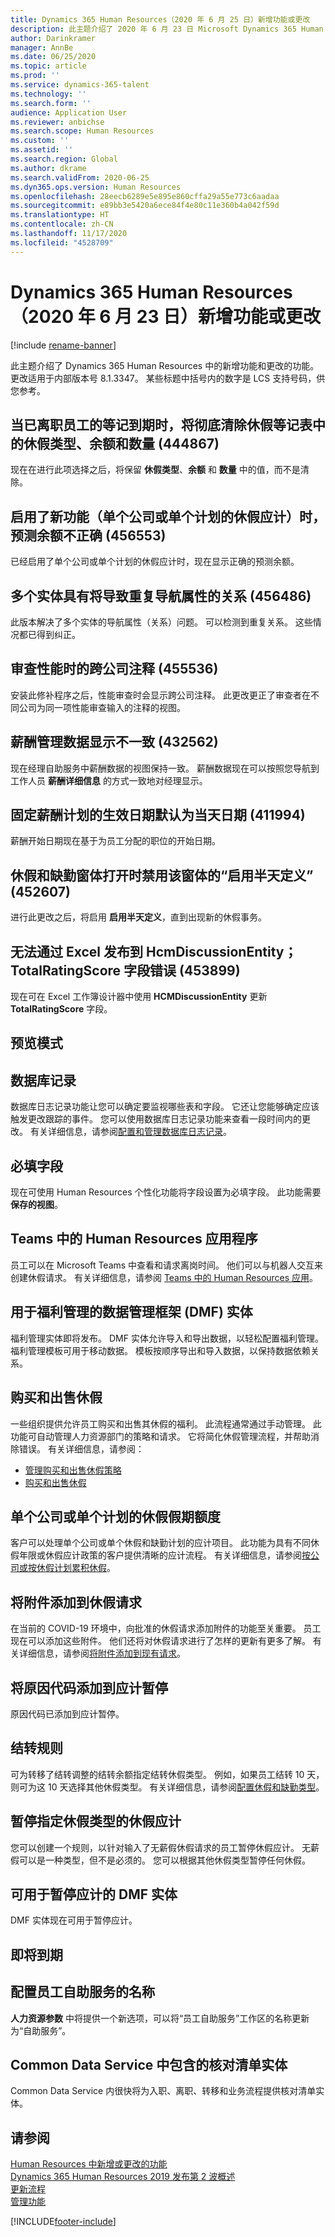 ```yaml
---
title: Dynamics 365 Human Resources（2020 年 6 月 25 日）新增功能或更改
description: 此主题介绍了 2020 年 6 月 23 日 Microsoft Dynamics 365 Human Resources - Core HR 中的新增功能和更改的功能。
author: Darinkramer
manager: AnnBe
ms.date: 06/25/2020
ms.topic: article
ms.prod: ''
ms.service: dynamics-365-talent
ms.technology: ''
ms.search.form: ''
audience: Application User
ms.reviewer: anbichse
ms.search.scope: Human Resources
ms.custom: ''
ms.assetid: ''
ms.search.region: Global
ms.author: dkrame
ms.search.validFrom: 2020-06-25
ms.dyn365.ops.version: Human Resources
ms.openlocfilehash: 28eecb6289e5e895e860cffa29a55e773c6aadaa
ms.sourcegitcommit: e89bb3e5420a6ece84f4e80c11e360b4a042f59d
ms.translationtype: HT
ms.contentlocale: zh-CN
ms.lasthandoff: 11/17/2020
ms.locfileid: "4528709"
---
```

# <a name="whats-new-or-changed-in-dynamics-365-human-resources-june-23-2020"></a>Dynamics 365 Human Resources（2020 年 6 月 23 日）新增功能或更改

[!include [rename-banner](~/includes/cc-data-platform-banner.md)]

此主题介绍了 Dynamics 365 Human Resources 中的新增功能和更改的功能。 更改适用于内部版本号 8.1.3347。 某些标题中括号内的数字是 LCS 支持号码，供您参考。

## <a name="when-an-enrollment-is-expired-for-a-terminated-employee-the-leave-type-balance-and-amount-are-all-cleared-in-the-leave-enrollment-form-444867"></a>当已离职员工的等记到期时，将彻底清除休假等记表中的休假类型、余额和数量 (444867)

现在在进行此项选择之后，将保留 **休假类型**、**余额** 和 **数量** 中的值，而不是清除。

## <a name="incorrect-forecasted-balance-when-new-feature-leave-accrual-for-a-single-company-or-a-single-plan-is-enabled-456553"></a>启用了新功能（单个公司或单个计划的休假应计）时，预测余额不正确 (456553)

已经启用了单个公司或单个计划的休假应计时，现在显示正确的预测余额。

## <a name="entities-with-relations-that-result-in-duplicate-navigation-properties-456486"></a>多个实体具有将导致重复导航属性的关系 (456486)

此版本解决了多个实体的导航属性（关系）问题。 可以检测到重复关系。 这些情况都已得到纠正。
 
## <a name="cross-company-comments-on-performance-review-455536"></a>审查性能时的跨公司注释 (455536)

安装此修补程序之后，性能审查时会显示跨公司注释。 此更改更正了审查者在不同公司为同一项性能审查输入的注释的视图。
 
## <a name="inconsistency-in-showing-compensation-management-data-432562"></a>薪酬管理数据显示不一致 (432562)

现在经理自助服务中薪酬数据的视图保持一致。 薪酬数据现在可以按照您导航到工作人员 **薪酬详细信息** 的方式一致地对经理显示。
 
## <a name="fixed-compensation-plans-effective-date-defaults-to-todays-date-411994"></a>固定薪酬计划的生效日期默认为当天日期 (411994)

薪酬开始日期现在基于为员工分配的职位的开始日期。

## <a name="leave-and-absence-form-enable-half-day-definition-is-disabled-when-form-opens-452607"></a>休假和缺勤窗体打开时禁用该窗体的“启用半天定义” (452607)

进行此更改之后，将启用 **启用半天定义**，直到出现新的休假事务。 

## <a name="unable-to-publish-to-hcmdiscussionentity-via-excel-totalratingscore-field-error-453899"></a>无法通过 Excel 发布到 HcmDiscussionEntity；TotalRatingScore 字段错误 (453899)

现在可在 Excel 工作簿设计器中使用 **HCMDiscussionEntity** 更新 **TotalRatingScore** 字段。

## <a name="in-preview"></a>预览模式

## <a name="database-logging"></a>数据库记录

数据库日志记录功能让您可以确定要监视哪些表和字段。 它还让您能够确定应该触发更改跟踪的事件。 您可以使用数据库日志记录功能来查看一段时间内的更改。 有关详细信息，请参阅[配置和管理数据库日志记录](hr-admin-database-logging.md)。

## <a name="mandatory-fields"></a>必填字段 

现在可使用 Human Resources 个性化功能将字段设置为必填字段。 此功能需要 **保存的视图**。

## <a name="human-resources-application-in-teams"></a>Teams 中的 Human Resources 应用程序

员工可以在 Microsoft Teams 中查看和请求离岗时间。 他们可以与机器人交互来创建休假请求。 有关详细信息，请参阅 [Teams 中的 Human Resources 应用](https://go.microsoft.com/fwlink/?linkid=2127841)。 

## <a name="data-management-framework-dmf-entities-for-benefits-management"></a>用于福利管理的数据管理框架 (DMF) 实体
 
福利管理实体即将发布。 DMF 实体允许导入和导出数据，以轻松配置福利管理。 福利管理模板可用于移动数据。 模板按顺序导出和导入数据，以保持数据依赖关系。

## <a name="buy-and-sell-leave"></a>购买和出售休假 

一些组织提供允许员工购买和出售其休假的福利。 此流程通常通过手动管理。 此功能可自动管理人力资源部门的策略和请求。 它将简化休假管理流程，并帮助消除错误。 有关详细信息，请参阅：

- [管理购买和出售休假策略](hr-leave-and-absence-manage-buy-and-sell-leave-policies.md)
- [购买和出售休假](hr-employee-self-service-buy-sell-leave.md)

## <a name="leave-accrual-for-a-single-company-or-single-plan"></a>单个公司或单个计划的休假假期额度

客户可以处理单个公司或单个休假和缺勤计划的应计项目。 此功能为具有不同休假年限或休假应计政策的客户提供清晰的应计流程。 有关详细信息，请参阅[按公司或按休假计划累积休假](hr-leave-and-absence-accrue.md)。

## <a name="add-attachments-to-time-off-requests"></a>将附件添加到休假请求

在当前的 COVID-19 环境中，向批准的休假请求添加附件的功能至关重要。 员工现在可以添加这些附件。 他们还将对休假请求进行了怎样的更新有更多了解。 有关详细信息，请参阅[将附件添加到现有请求](hr-employee-self-service-request-time-off.md#add-an-attachment-to-an-existing-request)。

## <a name="add-reason-code-to-accrual-suspensions"></a>将原因代码添加到应计暂停 

原因代码已添加到应计暂停。

## <a name="carry-forward-rules"></a>结转规则 

可为转移了结转调整的结转余额指定结转休假类型。 例如，如果员工结转 10 天，则可为这 10 天选择其他休假类型。 有关详细信息，请参阅[配置休假和缺勤类型](hr-leave-and-absence-types.md)。

## <a name="suspend-leave-accrual-for-specified-leave-types"></a>暂停指定休假类型的休假应计

您可以创建一个规则，以针对输入了无薪假休假请求的员工暂停休假应计。 无薪假可以是一种类型，但不是必须的。 您可以根据其他休假类型暂停任何休假。

## <a name="dmf-entity-available-for-accrual-suspensions"></a>可用于暂停应计的 DMF 实体 

DMF 实体现在可用于暂停应计。

## <a name="coming-soon"></a>即将到期

## <a name="configure-the-name-of-employee-self-service"></a>配置员工自助服务的名称

**人力资源参数** 中将提供一个新选项，可以将“员工自助服务”工作区的名称更新为“自助服务”。

## <a name="checklist-entities-included-in-common-data-service"></a>Common Data Service 中包含的核对清单实体

Common Data Service 内很快将为入职、离职、转移和业务流程提供核对清单实体。

## <a name="see-also"></a>请参阅

[Human Resources 中新增或更改的功能](hr-admin-whats-new.md)</br>
[Dynamics 365 Human Resources 2019 发布第 2 波概述](https://docs.microsoft.com/dynamics365-release-plan/2019wave2/dynamics365-human-resources/)</br>
[更新流程](hr-admin-setup-update-process.md)</br>
[管理功能](hr-admin-manage-features.md)

[!INCLUDE[footer-include](../includes/footer-banner.md)]